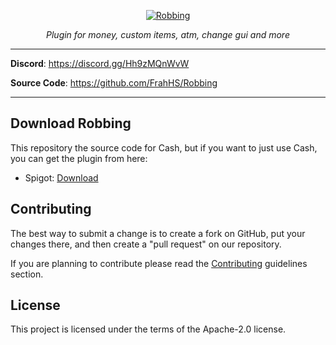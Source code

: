 <p align="center">
  <a href="https://discord.gg/Hh9zMQnWvW"><img src="https://i.imgur.com/HOOlWde.png" alt="Robbing"></a>
</p>
<p align="center">
    <em>Plugin for money, custom items, atm, change gui and more</em>
</p>
<!-- <p align="center">
    <a href="https://bstats.org/plugin/bukkit/Robbing2/22346" alt="bstats servers">
        <img src="https://img.shields.io/bstats/servers/22346?color=5c769b&style=for-the-badge"/>
    </a>
    <a href="https://bstats.org/plugin/bukkit/Robbing2/22346" alt="bstats players">
        <img src="https://img.shields.io/bstats/players/22346?color=5c769b&style=for-the-badge"/>
    </a>
    <a href="https://discord.gg/Hh9zMQnWvW" alt="Discord">
        <img src="https://img.shields.io/discord/1023367722496700477?label=discord&style=for-the-badge&color=5c769b"/>
    </a>
</p> -->

---

**Discord**: <a href="https://discord.gg/Hh9zMQnWvW" target="_blank">https://discord.gg/Hh9zMQnWvW</a>

**Source Code**: <a href="https://github.com/LightBench/Cash" target="_blank">https://github.com/FrahHS/Robbing</a>

---

## Download Robbing

This repository the source code for Cash, but if you want to just use Cash, you can get the plugin from here:

* Spigot: [Download](https://www.spigotmc.org/resources/117853/)

Contributing
-----
The best way to submit a change is to create a fork on GitHub, put your changes there, and then create a "pull request" on our repository.

If you are planning to contribute please read the [Contributing](https://github.com/LightBench/Cash/blob/main/CONTRIBUTING.md) guidelines section.

License
-----
This project is licensed under the terms of the Apache-2.0 license.
